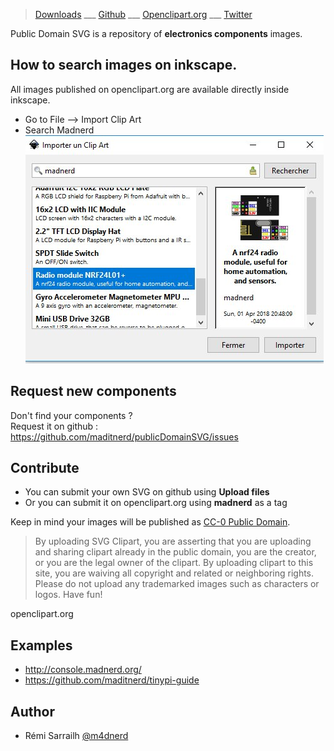 >[Downloads](https://github.com/maditnerd/publicDomainSVG/archive/master.zip) ___
[Github](https://github.com/maditnerd/publicDomainSVG/) ___
[Openclipart.org](https://openclipart.org/user-detail/madnerd) ___
[Twitter](https://twitter.com/m4dnerd)

Public Domain SVG is a repository of **electronics components** images.   

## How to search images on inkscape.
All images published on openclipart.org are available directly inside inkscape.

* Go to File --> Import Clip Art
* Search Madnerd   
![HowTo](howto.jpg)

## Request new components
Don't find your components ?   
Request it on github : https://github.com/maditnerd/publicDomainSVG/issues

## Contribute
* You can submit your own SVG on github using **Upload files**
* Or you can submit it on openclipart.org using **madnerd** as a tag

Keep in mind your images will be published as [CC-0 Public Domain](https://creativecommons.org/publicdomain/zero/1.0/).

>By uploading SVG Clipart, you are asserting that you are uploading and sharing clipart already in the public domain, you are the creator, or you are the legal owner of the clipart. By uploading clipart to this site, you are waiving all copyright and related or neighboring rights. Please do not upload any trademarked images such as characters or logos. Have fun!   

openclipart.org

## Examples
* http://console.madnerd.org/
* https://github.com/maditnerd/tinypi-guide

## Author
* Rémi Sarrailh [@m4dnerd](https://twitter.com/m4dnerd)
